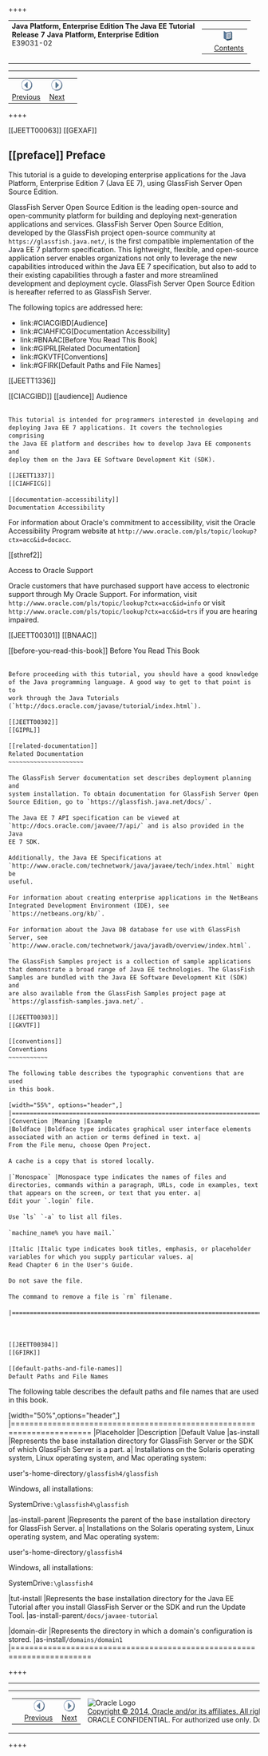 ++++
<table cellspacing="0" cellpadding="0" width="100%">
<tr>
<td align="left" valign="top"><b>Java Platform, Enterprise Edition The Java EE Tutorial</b><br />
<b>Release 7 Java Platform, Enterprise Edition</b><br />
E39031-02</td>
<td valign="bottom" align="right">
<table cellspacing="0" cellpadding="0" width="225">
<tr>
<td>&nbsp;</td>
<td align="center" valign="top"><a href="toc.htm"><img src="img/toc.gif" alt="Go To Table Of Contents" /><br />
<span class="icon">Contents</span></a></td>
</tr>
</table>
</td>
</tr>
</table>
<hr />
<table cellspacing="0" cellpadding="0" width="100">
<tr>
<td align="center"><a href="title.html"><img src="img/leftnav.gif" alt="Previous" /><br />
<span class="icon">Previous</span></a>&nbsp;</td>
<td align="center"><a href="partintro.html"><img src="img/rightnav.gif" alt="Next" /><br />
<span class="icon">Next</span></a></td>
<td>&nbsp;</td>
</tr>
</table>
++++

[[JEETT00063]]
[[GEXAF]]

[[preface]]
Preface
-------

This tutorial is a guide to developing enterprise applications for the
Java Platform, Enterprise Edition 7 (Java EE 7), using GlassFish Server
Open Source Edition.

GlassFish Server Open Source Edition is the leading open-source and
open-community platform for building and deploying next-generation
applications and services. GlassFish Server Open Source Edition,
developed by the GlassFish project open-source community at
`https://glassfish.java.net/`, is the first compatible implementation of
the Java EE 7 platform specification. This lightweight, flexible, and
open-source application server enables organizations not only to
leverage the new capabilities introduced within the Java EE 7
specification, but also to add to their existing capabilities through a
faster and more streamlined development and deployment cycle. GlassFish
Server Open Source Edition is hereafter referred to as GlassFish Server.

The following topics are addressed here:

* link:#CIACGIBD[Audience]
* link:#CIAHFICG[Documentation Accessibility]
* link:#BNAAC[Before You Read This Book]
* link:#GIPRL[Related Documentation]
* link:#GKVTF[Conventions]
* link:#GFIRK[Default Paths and File Names]

[[JEETT1336]]

[[CIACGIBD]]
[[audience]]
Audience
~~~~~~~~

This tutorial is intended for programmers interested in developing and
deploying Java EE 7 applications. It covers the technologies comprising
the Java EE platform and describes how to develop Java EE components and
deploy them on the Java EE Software Development Kit (SDK).

[[JEETT1337]]
[[CIAHFICG]]

[[documentation-accessibility]]
Documentation Accessibility
~~~~~~~~~~~~~~~~~~~~~~~~~~~

For information about Oracle's commitment to accessibility, visit the
Oracle Accessibility Program website at
`http://www.oracle.com/pls/topic/lookup?ctx=acc&id=docacc`.

[[sthref2]]

Access to Oracle Support

Oracle customers that have purchased support have access to electronic
support through My Oracle Support. For information, visit
`http://www.oracle.com/pls/topic/lookup?ctx=acc&id=info` or visit
`http://www.oracle.com/pls/topic/lookup?ctx=acc&id=trs` if you are
hearing impaired.

[[JEETT00301]]
[[BNAAC]]

[[before-you-read-this-book]]
Before You Read This Book
~~~~~~~~~~~~~~~~~~~~~~~~~

Before proceeding with this tutorial, you should have a good knowledge
of the Java programming language. A good way to get to that point is to
work through the Java Tutorials
(`http://docs.oracle.com/javase/tutorial/index.html`).

[[JEETT00302]]
[[GIPRL]]

[[related-documentation]]
Related Documentation
~~~~~~~~~~~~~~~~~~~~~

The GlassFish Server documentation set describes deployment planning and
system installation. To obtain documentation for GlassFish Server Open
Source Edition, go to `https://glassfish.java.net/docs/`.

The Java EE 7 API specification can be viewed at
`http://docs.oracle.com/javaee/7/api/` and is also provided in the Java
EE 7 SDK.

Additionally, the Java EE Specifications at
`http://www.oracle.com/technetwork/java/javaee/tech/index.html` might be
useful.

For information about creating enterprise applications in the NetBeans
Integrated Development Environment (IDE), see
`https://netbeans.org/kb/`.

For information about the Java DB database for use with GlassFish
Server, see
`http://www.oracle.com/technetwork/java/javadb/overview/index.html`.

The GlassFish Samples project is a collection of sample applications
that demonstrate a broad range of Java EE technologies. The GlassFish
Samples are bundled with the Java EE Software Development Kit (SDK) and
are also available from the GlassFish Samples project page at
`https://glassfish-samples.java.net/`.

[[JEETT00303]]
[[GKVTF]]

[[conventions]]
Conventions
~~~~~~~~~~~

The following table describes the typographic conventions that are used
in this book.

[width="55%", options="header",]
|=======================================================================
|Convention |Meaning |Example
|Boldface |Boldface type indicates graphical user interface elements
associated with an action or terms defined in text. a|
From the File menu, choose Open Project.

A cache is a copy that is stored locally.

|`Monospace` |Monospace type indicates the names of files and
directories, commands within a paragraph, URLs, code in examples, text
that appears on the screen, or text that you enter. a|
Edit your `.login` file.

Use `ls` `-a` to list all files.

`machine_name% you have mail.`

|Italic |Italic type indicates book titles, emphasis, or placeholder
variables for which you supply particular values. a|
Read Chapter 6 in the User's Guide.

Do not save the file.

The command to remove a file is `rm` filename.

|=======================================================================



[[JEETT00304]]
[[GFIRK]]

[[default-paths-and-file-names]]
Default Paths and File Names
~~~~~~~~~~~~~~~~~~~~~~~~~~~~

The following table describes the default paths and file names that are
used in this book.

[width="50%",options="header",]
|=======================================================================
|Placeholder |Description |Default Value
|as-install |Represents the base installation directory for GlassFish
Server or the SDK of which GlassFish Server is a part. a|
Installations on the Solaris operating system, Linux operating system,
and Mac operating system:

user's-home-directory`/glassfish4/glassfish`

Windows, all installations:

SystemDrive`:\glassfish4\glassfish`

|as-install-parent |Represents the parent of the base installation
directory for GlassFish Server. a|
Installations on the Solaris operating system, Linux operating system,
and Mac operating system:

user's-home-directory`/glassfish4`

Windows, all installations:

SystemDrive`:\glassfish4`

|tut-install |Represents the base installation directory for the Java EE
Tutorial after you install GlassFish Server or the SDK and run the
Update Tool. |as-install-parent`/docs/javaee-tutorial`

|domain-dir |Represents the directory in which a domain's configuration
is stored. |as-install`/domains/domain1`
|=======================================================================

 
++++
<hr />
<table cellspacing="0" cellpadding="0" width="100%">
<col width="33%" />
<col width="*" />
<col width="33%" />
<tr>
<td valign="bottom">
<table cellspacing="0" cellpadding="0" width="100">
<col width="*" />
<col width="48%" />
<col width="48%" />
<tr>
<td>&nbsp;</td>
<td align="center"><a href="title.html"><img src="img/leftnav.gif" alt="Previous" /><br />
<span class="icon">Previous</span></a>&nbsp;</td>
<td align="center"><a href="partintro.html"><img src="img/rightnav.gif" alt="Next" /><br />
<span class="icon">Next</span></a></td>
</tr>
</table>
</td>
<td><img src="img/oracle.gif" alt="Oracle Logo" /> <a href="img/cpyr.htm"><br />
<span>Copyright&nbsp;&copy;&nbsp;2014,&nbsp;Oracle&nbsp;and/or&nbsp;its&nbsp;affiliates.&nbsp;All&nbsp;rights&nbsp;reserved.</a><br>
ORACLE&nbsp;CONFIDENTIAL.&nbsp;For&nbsp;authorized&nbsp;use&nbsp;only.&nbsp;Do&nbsp;not&nbsp;distribute&nbsp;to&nbsp;third&nbsp;parties.</span></td>
<td valign="bottom" align="right">
<table cellspacing="0" cellpadding="0" width="225">
<tr>
<td>&nbsp;</td>
<td align="center" valign="top"><a href="toc.html"><img src="img/toc.gif" alt="Go To Table Of Contents" /><br />
<span>Contents</span></a></td>
</tr>
</table>
</td>
</tr>
</table>
<p align="center"></p>
++++